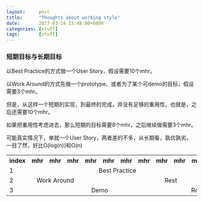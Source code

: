 ```yaml
---
layout:     post
title:      "Thoughts about working style"
date:       2017-03-24 15:48:00+0800
categories: [stuff]
tags:       [stuff]
---
```

### 短期目标与长期目标

以Best Practice的方式做一个User Story，假设需要10个mhr。

以Work Around的方式先做一个prototype、或者为了某个可demo的目标，假设需要3个mhr。

但是，从这样一个短期的实现，到最终的完成，并没有足够的重用性，也就是，之后还需要10个mhr。

如果把重用性考虑进去，那么短期的目标需要8个mhr，之后继续做需要3个mhr。

可能真实情况下，单就一个User Story，两者差的不多，从长期看，孰优孰劣，一目了然，好比O(log(n))和O(n)

<table>
  <tr>
    <th>index</th>
    <th>mhr</th>
    <th>mhr</th>
    <th>mhr</th>
    <th>mhr</th>
    <th>mhr</th>
    <th>mhr</th>
    <th>mhr</th>
    <th>mhr</th>
    <th>mhr</th>
    <th>mhr</th>
    <th>mhr</th>
    <th>mhr</th>
    <th>mhr</th>
  </tr>
  <tr>
    <td>1</td>
    <td colspan="10" align="center">Best Practice</td>
  </tr>
  <tr>
    <td>2</td>
    <td colspan="3" align="center">Work Around</td>
    <td colspan="10" align="center">Rest</td>
  </tr>
  <tr>
    <td>3</td>
    <td colspan="8" align="center">Demo</td>
    <td colspan="3" align="center">Rest</td>
  </tr>
</table>
